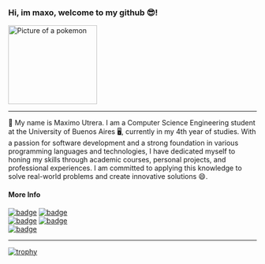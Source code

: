 ### Hi, im maxo, welcome to my github 😎!

<img src="https://images-wixmp-ed30a86b8c4ca887773594c2.wixmp.com/f/3321c70e-a1a8-4754-9c16-dde2c745e9c4/d3grmf7-73c11cd6-ff1e-4a11-9544-be9acc9b41d8.png?token=eyJ0eXAiOiJKV1QiLCJhbGciOiJIUzI1NiJ9.eyJzdWIiOiJ1cm46YXBwOjdlMGQxODg5ODIyNjQzNzNhNWYwZDQxNWVhMGQyNmUwIiwiaXNzIjoidXJuOmFwcDo3ZTBkMTg4OTgyMjY0MzczYTVmMGQ0MTVlYTBkMjZlMCIsIm9iaiI6W1t7InBhdGgiOiJcL2ZcLzMzMjFjNzBlLWExYTgtNDc1NC05YzE2LWRkZTJjNzQ1ZTljNFwvZDNncm1mNy03M2MxMWNkNi1mZjFlLTRhMTEtOTU0NC1iZTlhY2M5YjQxZDgucG5nIn1dXSwiYXVkIjpbInVybjpzZXJ2aWNlOmZpbGUuZG93bmxvYWQiXX0.ohJy1B99SirTFRz4JA0DN4KYeU2mCg8idWiHUQWubBA" width="180" height="160" alt="Picture of a pokemon">

<hr />

🍃 My name is Maximo Utrera. I am a Computer Science Engineering student at the University of Buenos Aires 🖥️, currently in my 4th year of studies. With a passion for software development and a strong foundation in various programming languages and technologies, I have dedicated myself to honing my skills through academic courses, personal projects, and professional experiences. I am committed to applying this knowledge to solve real-world problems and create innovative solutions 😄.

#### More Info

[![badge](https://img.shields.io/badge/-LinkedIn-blue?logo=linkedin)](https://www.linkedin.com/in/maximo-utrera/)
[![badge](https://img.shields.io/badge/-Portfolio-gray?logo=gamejolt&logoColor=white)](https://maxogod.github.io/)    
[![badge](https://img.shields.io/badge/-CV%20(en)-black?logo=readdotcv&logoColor=black&labelColor=white)](https://maxogod.github.io/Maximo%20Utrera%20CV.pdf)
[![badge](https://img.shields.io/badge/-CV%20(es)-black?logo=readdotcv&logoColor=black&labelColor=white)](https://maxogod.github.io/Maximo%20Utrera%20CV%20-%20Espa%C3%B1ol.pdf)    
[![badge](https://img.shields.io/badge/-Gists-black?logo=github&logoColor=white)](https://gist.github.com/maxogod)

<hr />

[![trophy](https://github-profile-trophy.vercel.app/?username=maxogod&theme=tokyonight&no-bg=false&no-frame=true&title=MultiLanguage,Commits,Reviews,PR,Repositories,Issues,Followers,Stars)](https://github.com/ryo-ma/github-profile-trophy)

<!-- [![My stats](https://github-readme-stats.vercel.app/api?username=maxogod&show_icons=true&theme=tokyonight)](https://github.com/anuraghazra/github-readme-stats) -->
